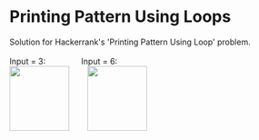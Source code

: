 # Printing Pattern Using Loops
Solution for Hackerrank's 'Printing Pattern Using Loop' problem.
<br> <br>
Input = 3:                     Input = 6:
<br>
<picture> 
   <img src="https://github.com/ccemerdem/Printing-Pattern-Using-Loops/assets/112133474/c9305984-21e1-4acf-9f86-5ac8f32e3b06" width="105" height="114" >
</picture>       
<picture> 
   <img src="https://github.com/ccemerdem/Printing-Pattern-Using-Loops/assets/112133474/f00dc6c7-dd90-4075-ab25-12452d0048dc" width="105" height="114" >
</picture>
